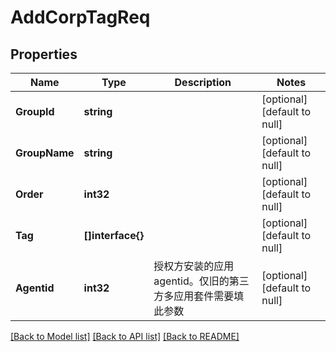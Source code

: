 # AddCorpTagReq

## Properties
Name | Type | Description | Notes
------------ | ------------- | ------------- | -------------
**GroupId** | **string** |  | [optional] [default to null]
**GroupName** | **string** |  | [optional] [default to null]
**Order** | **int32** |  | [optional] [default to null]
**Tag** | **[]interface{}** |  | [optional] [default to null]
**Agentid** | **int32** | 授权方安装的应用agentid。仅旧的第三方多应用套件需要填此参数 | [optional] [default to null]

[[Back to Model list]](../README.md#documentation-for-models) [[Back to API list]](../README.md#documentation-for-api-endpoints) [[Back to README]](../README.md)


